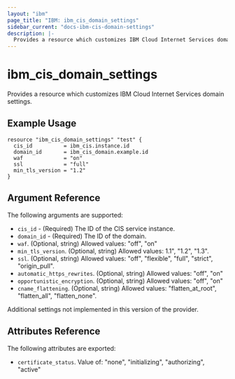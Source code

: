```yaml
---
layout: "ibm"
page_title: "IBM: ibm_cis_domain_settings"
sidebar_current: "docs-ibm-cis-domain-settings"
description: |-
  Provides a resource which customizes IBM Cloud Internet Services domain settings.
---
```


# ibm_cis_domain_settings

Provides a resource which customizes IBM Cloud Internet Services domain settings. 

## Example Usage

```hcl
resource "ibm_cis_domain_settings" "test" {
  cis_id          = ibm_cis.instance.id
  domain_id       = ibm_cis_domain.example.id
  waf             = "on"
  ssl             = "full"
  min_tls_version = "1.2"
}
```

## Argument Reference

The following arguments are supported:

* `cis_id` - (Required) The ID of the CIS service instance.
* `domain_id` - (Required) The ID of the domain.
* `waf`. (Optional, string) Allowed values: "off", "on"
* `min_tls_version`. (Optional, string) Allowed values: 1.1", "1.2", "1.3".
* `ssl`. (Optional, string) Allowed values: "off", "flexible", "full", "strict", "origin_pull".
* `automatic_https_rewrites`. (Optional, string) Allowed values: "off", "on"
* `opportunistic_encryption`. (Optional, string) Allowed values: "off", "on"
* `cname_flattening`. (Optional, string) Allowed values: "flatten_at_root", "flatten_all", "flatten_none".


Additional settings not implemented in this version of the provider. 


## Attributes Reference

The following attributes are exported: 

* `certificate_status`. Value of: "none", "initializing", "authorizing", "active"
